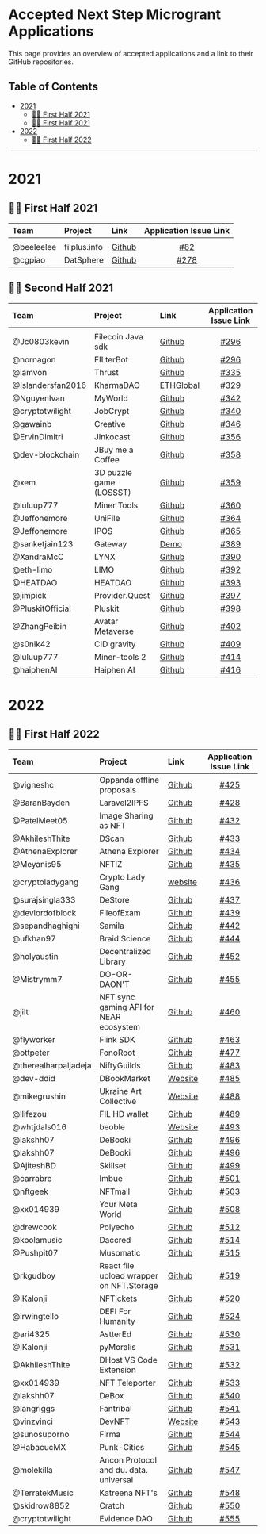 # Accepted Next Step Microgrant Applications <!-- omit in toc -->

This page provides an overview of accepted applications and a link to their GitHub repositories.

## Table of Contents <!-- omit in toc -->

- [2021](#2021)
  - [:surfing_woman: First Half 2021](#surfing_woman---first-half-2021)
  - [:surfing_woman: First Half 2021](#surfing_woman---second-half-2021)
- [2022](#2022)
  - [:surfing_woman: First Half 2022](#surfing_woman---first-half-2022)
---

# 2021

## :surfing_woman: First Half 2021

| Team | Project | Link | Application Issue Link | 
| :--- | :------ | :--- | :--------: | 
|      |         |      |            |
| @beeleelee | filplus.info | [Github](https://github.com/filedrive-team/filplus-info)| [#82](https://github.com/filecoin-project/devgrants/issues/270) |
| @cgpiao | DatSphere | [Github](https://github.com/cgpiao/datsphere)| [#278](https://github.com/filecoin-project/devgrants/issues/278) |

## :surfing_woman: Second Half 2021
| Team | Project | Link | Application Issue Link | 
| :--- | :------ | :--- | :--------: | 
|      |         |      |            |
| @Jc0803kevin | Filecoin Java sdk| [Github](https://github.com/jc0803kevin/FilecoinJ)| [#296](https://github.com/filecoin-project/devgrants/issues/296) |
| @nornagon | FILterBot | [Github](https://github.com/galen-mcandrew/FILterBot)| [#296](https://github.com/filecoin-project/devgrants/issues/303) |
| @iamvon | Thrust | [Github](https://github.com/iamvon/thrust-vscode-extension)| [#335](https://github.com/filecoin-project/devgrants/issues/335) |
| @Islandersfan2016 | KharmaDAO | [ETHGlobal](https://showcase.ethglobal.com/hackfs2021/kharma)| [#329](https://github.com/filecoin-project/devgrants/issues/329) |
| @NguyenIvan | MyWorld | [Github](https://github.com/NguyenIvan/MyWorld)| [#342](https://github.com/filecoin-project/devgrants/issues/342) |
| @cryptotwilight | JobCrypt | [Github](https://github.com/cryptotwilight/jobcrypt)| [#340](https://github.com/filecoin-project/devgrants/issues/340) |
| @gawainb  | Creative | [Github](https://github.com/g2entgroup/creative-ui-2.2)| [#346](https://github.com/filecoin-project/devgrants/issues/346) |
| @ErvinDimitri  | Jinkocast | [Github](https://github.com/ErvinDimitri/Jinkocast)| [#356](https://github.com/filecoin-project/devgrants/issues/356) |
| @dev-blockchain   | JBuy me a Coffee | [Github](https://github.com/dev-blockchain/buy-me-a-coffee)| [#358](https://github.com/filecoin-project/devgrants/issues/358) |
| @xem  | 3D puzzle game (LOSSST) | [Github](https://github.com/xem/js13k21)| [#359](https://github.com/filecoin-project/devgrants/issues/359) |
| @luluup777  | Miner Tools | [Github](https://github.com/luluup777)| [#360](https://github.com/filecoin-project/devgrants/issues/360) |
| @Jeffonemore | UniFile | [Github](https://github.com/StorerOS/UniFile)| [#364](https://github.com/filecoin-project/devgrants/issues/364) |
| @Jeffonemore | IPOS | [Github](https://github.com/StorerOS/IPOS)| [#365](https://github.com/filecoin-project/devgrants/issues/365) |
| @sanketjain123 | Gateway | [Demo](https://drive.google.com/file/d/1pUqQN-z3W8Vq6__U-skYkcpEohYK3GcZ/view)| [#389](https://github.com/filecoin-project/devgrants/issues/389) |
| @XandraMcC | LYNX | [Github](https://github.com/LYNX-Technologies)| [#390](https://github.com/filecoin-project/devgrants/issues/390) |
| @eth-limo  | LIMO | [Github](https://github.com/eth-limo/eth.limo)| [#392](https://github.com/filecoin-project/devgrants/issues/392) |
| @HEATDAO  | HEATDAO | [Github](https://github.com/HEATDAO/HEATDAO)| [#393](https://github.com/filecoin-project/devgrants/issues/393) |
| @jimpick  | Provider.Quest | [Github](https://github.com/jimpick/provider-quest-spark)| [#397](https://github.com/filecoin-project/devgrants/issues/397) |
| @PluskitOfficial | Pluskit | [Github](https://github.com/PluskitOfficial/Pluskit)| [#398](https://github.com/filecoin-project/devgrants/issues/398) |
| @ZhangPeibin  | Avatar Metaverse | [Github](https://github.com/ZhangPeibin/AvatarMetaverse)| [#402](https://github.com/filecoin-project/devgrants/issues/402) |
| @s0nik42  | CID gravity | [Github](https://github.com/CIDgravity/CIDgravity-X)| [#409](https://github.com/filecoin-project/devgrants/issues/409) |
| @luluup777  | Miner-tools 2 | [Github](https://github.com/filecoin-box)| [#414](https://github.com/filecoin-project/devgrants/issues/414) |
| @haiphenAI  | Haiphen AI | [Github](https://github.com/judesafo/digital-copyright)| [#416](https://github.com/filecoin-project/devgrants/issues/416) |

# 2022

## :surfing_woman: First Half 2022

| Team | Project | Link | Application Issue Link | 
| :--- | :------ | :--- | :--------: | 
| @vigneshc  | Oppanda offline proposals | [Github](https://github.com/vigneshc/Oppanda)| [#425](https://github.com/filecoin-project/devgrants/issues/425) |
| @BaranBayden  | Laravel2IPFS | [Github](https://github.com/BaranBayden/Laravel2IPFS)| [#428](https://github.com/filecoin-project/devgrants/issues/428) |
| @PatelMeet05  | Image Sharing as NFT | [Github](https://github.com/PatelMeet05/Image-sharing)| [#432](https://github.com/filecoin-project/devgrants/issues/432) |
| @AkhileshThite  | DScan | [Github](https://github.com/AkhileshThite/dscan)| [#433](https://github.com/filecoin-project/devgrants/issues/433) |
| @AthenaExplorer  | Athena Explorer | [Github](https://github.com/AthenaExplorer/AthenaExplorer)| [#434](https://github.com/filecoin-project/devgrants/issues/434)|
| @Meyanis95  | NFTIZ | [Github](https://github.com/Meyanis95/NFTIZ)| [#435](https://github.com/filecoin-project/devgrants/issues/435)|
| @cryptoladygang  | Crypto Lady Gang | [website](https://www.cryptoladygang.io)| [#436](https://github.com/filecoin-project/devgrants/issues/436)|
| @surajsingla333  | DeStore | [Github](https://github.com/De-store/De-Store)| [#437](https://github.com/filecoin-project/devgrants/issues/437)|
| @devlordofblock  | FileofExam | [Github](https://github.com/devlordofblock/FileofExam)| [#439](https://github.com/filecoin-project/devgrants/issues/439)|
| @sepandhaghighi  | Samila | [Github](https://github.com/sepandhaghighi/samila)| [#442](https://github.com/filecoin-project/devgrants/issues/442)|
| @ufkhan97  | Braid Science | [Github](https://github.com/ufkhan97/braid)| [#444](https://github.com/filecoin-project/devgrants/issues/444)|
| @holyaustin  | Decentralized Library | [Github](https://github.com/holyaustin/decentralized-library)| [#452](https://github.com/filecoin-project/devgrants/issues/452)|
| @Mistrymm7  | DO-OR-DAON'T | [Github](https://github.com/Mistrymm7/eth-denver-do-or-daont)| [#455](https://github.com/filecoin-project/devgrants/issues/455)|
| @jilt  | NFT sync gaming API for NEAR ecosystem | [Github](https://github.com/jilt/varda-vault)| [#460](https://github.com/filecoin-project/devgrants/issues/460)|
| @flyworker  | Flink SDK | [Github](https://github.com/filswan/flink)| [#463](https://github.com/filecoin-project/devgrants/issues/463)
| @ottpeter  | FonoRoot | [Github](https://github.com/ottpeter/FonoRoot)| [#477](https://github.com/filecoin-project/devgrants/issues/477)
| @therealharpaljadeja  | NiftyGuilds | [Github](https://github.com/therealharpaljadeja/niftyguilds)| [#483](https://github.com/filecoin-project/devgrants/issues/483)
| @dev-ddid  | DBookMarket | [Website](https://dbookmarket.com/#/)| [#485](https://github.com/filecoin-project/devgrants/issues/485)
| @mikegrushin  | Ukraine Art Collective | [Website](https://UkraineArtCo.org) | [#488](https://github.com/filecoin-project/devgrants/issues/488)
| @llifezou   | FIL HD wallet| [Github](https://github.com/llifezou/fil-wallet) | [#489](https://github.com/filecoin-project/devgrants/issues/489)
| @whtjdals016  | beoble| [Website](https://www.beoble.io/) | [#493](https://github.com/filecoin-project/devgrants/issues/493)
| @lakshh07  | DeBooki | [Github](https://github.com/lakshh07/DeBooki) | [#496](https://github.com/filecoin-project/devgrants/issues/496)
| @lakshh07  | DeBooki | [Github](https://github.com/lakshh07/DeBooki) | [#496](https://github.com/filecoin-project/devgrants/issues/496)
| @AjiteshBD   | Skillset | [Github](https://github.com/AjiteshBD/SkillSet) | [#499](https://github.com/filecoin-project/devgrants/issues/499)
| @carrabre   | Imbue | [Github](https://github.com/imbueworld/influence-create) | [#501](https://github.com/filecoin-project/devgrants/issues/501)
| @nftgeek   | NFTmall | [Github](https://github.com/nftmall) | [#503](https://github.com/filecoin-project/devgrants/issues/503)
| @xx014939  | Your Meta World | [Github](https://github.com/xx014939/metaworld-landing) | [#508](https://github.com/filecoin-project/devgrants/issues/508)
| @drewcook   | Polyecho| [Github](https://github.com/polyecho) | [#512](https://github.com/filecoin-project/devgrants/issues/512)
| @koolamusic   | Daccred| [Github](https://github.com/daccred) | [#514](https://github.com/filecoin-project/devgrants/issues/514)
| @Pushpit07  | Musomatic| [Github](https://github.com/Pushpit07/Musomatic) | [#515](https://github.com/filecoin-project/devgrants/issues/515)
| @rkgudboy  | React file upload wrapper on NFT.Storage| [Github](https://github.com/rkgudboy/the-mango-jelly-ipfs) | [#519](https://github.com/filecoin-project/devgrants/issues/519)
| @IKalonji   | NFTickets| [Github](https://github.com/IKalonji/NFTickets) | [#520](https://github.com/filecoin-project/devgrants/issues/520)
| @irwingtello   | DEFI For Humanity| [Github](https://github.com/irwingtello/dfh) | [#524](https://github.com/filecoin-project/devgrants/issues/524)
| @ari4325  | AstterEd| [Github](https://github.com/sushmitgh2/AstterEd) | [#530](https://github.com/filecoin-project/devgrants/issues/530)
| @IKalonji  | pyMoralis| [Github](https://github.com/IKalonji/pyMoralis) | [#531](https://github.com/filecoin-project/devgrants/issues/531)
| @AkhileshThite  | DHost VS Code Extension| [Github](https://github.com/buidltools/vscode-dhost) | [#532](https://github.com/filecoin-project/devgrants/issues/532)
| @xx014939   | NFT Teleporter| [Github](https://github.com/xx014939/nft-teleporter-faber-hackathon) | [#533](https://github.com/filecoin-project/devgrants/issues/533)
| @lakshh07     | DeBox | [Github](https://github.com/lakshh07/DeBox) | [#540](https://github.com/filecoin-project/devgrants/issues/540)
| @iangriggs  | Fantribal| [Github](https://github.com/kasperdoggames/fantribal) | [#541](https://github.com/filecoin-project/devgrants/issues/541)
| @vinzvinci | DevNFT| [Website](https://devnft.xyz/) | [#543](https://github.com/filecoin-project/devgrants/issues/543)
| @sunosuporno    | Firma| [Github](https://github.com/sunosuporno/metacoffee) | [#544](https://github.com/filecoin-project/devgrants/issues/544)
| @HabacucMX    | Punk-Cities| [Github](https://github.com/zenbitETH/Punk-Cities) | [#545](https://github.com/filecoin-project/devgrants/issues/545)
| @molekilla    | Ancon Protocol and du. data. universal| [Github](https://github.com/anconprotocol) | [#547](https://github.com/filecoin-project/devgrants/issues/547)
| @TerratekMusic    | Katreena NFT's| [Github](https://github.com/TerratekMusic/katreena) | [#548](https://github.com/filecoin-project/devgrants/issues/548)
| @skidrow8852    | Cratch| [Github](https://github.com/skidrow8852/Cratch_Beta) | [#550](https://github.com/filecoin-project/devgrants/issues/550)
| @cryptotwilight   | Evidence DAO | [Github](https://github.com/cryptotwilight/evidenceDAO) | [#555](https://github.com/filecoin-project/devgrants/issues/555)
